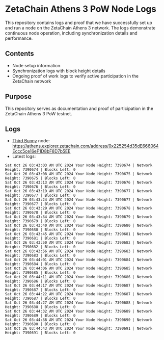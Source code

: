 # ZetaChain Athens 3 PoW Node Logs
This repository contains logs and proof that we have successfully set up and run a node on the ZetaChain Athens 3 network. The logs demonstrate continuous node operation, including synchronization details and performance.

## Contents
- Node setup information
- Synchronization logs with block height details
- Ongoing proof of work logs to verify active participation in the ZetaChain network

## Purpose
This repository serves as documentation and proof of participation in the ZetaChain Athens 3 PoW testnet.

## Logs

- [Third Bunny](https://thirdbunny.xyz/) node: https://athens.explorer.zetachain.com/address/0x225254d35dE666064Eccc5ce16eF1D8bF8D7b5EE
- Latest logs:
```
Sat Oct 26 03:43:03 AM UTC 2024 Your Node Height: 7390674 | Network Height: 7390674 | Blocks Left: 0
Sat Oct 26 03:43:08 AM UTC 2024 Your Node Height: 7390675 | Network Height: 7390675 | Blocks Left: 0
Sat Oct 26 03:43:13 AM UTC 2024 Your Node Height: 7390676 | Network Height: 7390676 | Blocks Left: 0
Sat Oct 26 03:43:19 AM UTC 2024 Your Node Height: 7390677 | Network Height: 7390677 | Blocks Left: 0
Sat Oct 26 03:43:24 AM UTC 2024 Your Node Height: 7390677 | Network Height: 7390677 | Blocks Left: 0
Sat Oct 26 03:43:29 AM UTC 2024 Your Node Height: 7390678 | Network Height: 7390678 | Blocks Left: 0
Sat Oct 26 03:43:34 AM UTC 2024 Your Node Height: 7390679 | Network Height: 7390679 | Blocks Left: 0
Sat Oct 26 03:43:40 AM UTC 2024 Your Node Height: 7390680 | Network Height: 7390680 | Blocks Left: 0
Sat Oct 26 03:43:45 AM UTC 2024 Your Node Height: 7390681 | Network Height: 7390681 | Blocks Left: 0
Sat Oct 26 03:43:50 AM UTC 2024 Your Node Height: 7390682 | Network Height: 7390682 | Blocks Left: 0
Sat Oct 26 03:43:56 AM UTC 2024 Your Node Height: 7390683 | Network Height: 7390683 | Blocks Left: 0
Sat Oct 26 03:44:01 AM UTC 2024 Your Node Height: 7390684 | Network Height: 7390684 | Blocks Left: 0
Sat Oct 26 03:44:06 AM UTC 2024 Your Node Height: 7390685 | Network Height: 7390685 | Blocks Left: 0
Sat Oct 26 03:44:11 AM UTC 2024 Your Node Height: 7390686 | Network Height: 7390686 | Blocks Left: 0
Sat Oct 26 03:44:17 AM UTC 2024 Your Node Height: 7390687 | Network Height: 7390687 | Blocks Left: 0
Sat Oct 26 03:44:22 AM UTC 2024 Your Node Height: 7390687 | Network Height: 7390687 | Blocks Left: 0
Sat Oct 26 03:44:27 AM UTC 2024 Your Node Height: 7390688 | Network Height: 7390688 | Blocks Left: 0
Sat Oct 26 03:44:32 AM UTC 2024 Your Node Height: 7390689 | Network Height: 7390689 | Blocks Left: 0
Sat Oct 26 03:44:38 AM UTC 2024 Your Node Height: 7390690 | Network Height: 7390690 | Blocks Left: 0
Sat Oct 26 03:44:43 AM UTC 2024 Your Node Height: 7390691 | Network Height: 7390691 | Blocks Left: 0
```
